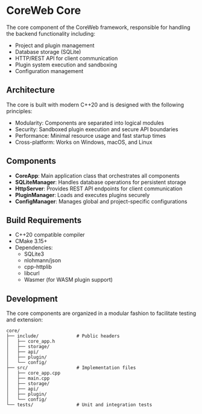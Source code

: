 # CoreWeb Core

The core component of the CoreWeb framework, responsible for handling the backend functionality including:

- Project and plugin management
- Database storage (SQLite)
- HTTP/REST API for client communication
- Plugin system execution and sandboxing
- Configuration management

## Architecture

The core is built with modern C++20 and is designed with the following principles:

- Modularity: Components are separated into logical modules
- Security: Sandboxed plugin execution and secure API boundaries
- Performance: Minimal resource usage and fast startup times
- Cross-platform: Works on Windows, macOS, and Linux

## Components

- **CoreApp**: Main application class that orchestrates all components
- **SQLiteManager**: Handles database operations for persistent storage
- **HttpServer**: Provides REST API endpoints for client communication
- **PluginManager**: Loads and executes plugins securely
- **ConfigManager**: Manages global and project-specific configurations

## Build Requirements

- C++20 compatible compiler
- CMake 3.15+
- Dependencies:
  - SQLite3
  - nlohmann/json
  - cpp-httplib
  - libcurl
  - Wasmer (for WASM plugin support)

## Development

The core components are organized in a modular fashion to facilitate testing and extension:

```
core/
├── include/              # Public headers
│   ├── core_app.h
│   ├── storage/
│   ├── api/
│   ├── plugin/
│   └── config/
├── src/                  # Implementation files
│   ├── core_app.cpp
│   ├── main.cpp
│   ├── storage/
│   ├── api/
│   ├── plugin/
│   └── config/
└── tests/                # Unit and integration tests
``` 